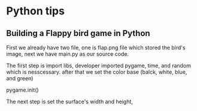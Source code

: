 # Python tips

## Building a Flappy bird game in Python

First we already have two file, one is flap.png file which stored the bird's image,
 next we have main.py as our source code.

 The first step is import libs, developer imported pygame, time, and random which is nesscessary.
  after that we set the color base (balck, white, blue, and green)

  pygame.init()

  The next step is set the surface's width and height,
